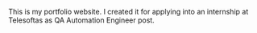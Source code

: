 This is my portfolio website. I created it for applying into an internship at Telesoftas as QA Automation Engineer post.
